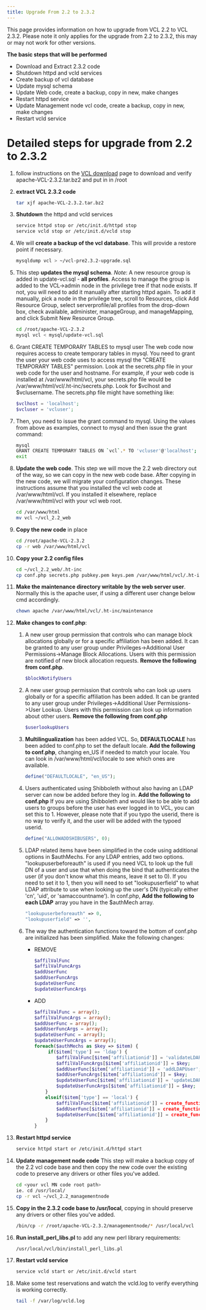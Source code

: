 ```yaml
---
title: Upgrade From 2.2 to 2.3.2
---
```


This page provides information on how to upgrade from VCL 2.2 to VCL 2.3.2. Please note it only applies for the upgrade from 2.2 to 2.3.2, 
this may or may not work for other versions.

**The basic steps that will be performed**

 - Download and Extract 2.3.2 code
 - Shutdown httpd and vcld services
 - Create backup of vcl database
 - Update mysql schema
 - Update Web code, create a backup, copy in new, make changes
 - Restart httpd service
 - Update Management node vcl code, create a backup, copy in new, make changes
 - Restart vcld service
 
# Detailed steps for upgrade from 2.2 to 2.3.2 #

1. follow instructions on the [VCL download](https://vcl.apache.org/downloads/download.cgi) 
page to download and verify apache-VCL-2.3.2.tar.bz2 and put in in /root
1. **extract VCL 2.3.2 code**
    
    ```bash
    tar xjf apache-VCL-2.3.2.tar.bz2
    ```

1. **Shutdown** the httpd and vcld services
           
    ```bash
    service httpd stop or /etc/init.d/httpd stop
    service vcld stop or /etc/init.d/vcld stop
    ```

1. We will **create a backup of the vcl database**. This will provide a restore point if necessary.

    ```bash
    mysqldump vcl > ~/vcl-pre2.3.2-upgrade.sql
    ```

1. This step **updates the mysql schema**. *Note*: A new resource group is added in update-vcl.sql - **all profiles**. 
Access to manage the group is added to the VCL->admin node in the privilege tree if that node exists. If not, you will 
need to add it manually after starting httpd again. To add it manually, pick a node in the privilege tree, scroll to 
Resources, click Add Resource Group, select serverprofile/all profiles from the drop-down box, check available, 
administer, manageGroup, and manageMapping, and click Submit New Resource Group.

    ```bash
    cd /root/apache-VCL-2.3.2
    mysql vcl < mysql/update-vcl.sql
    ```

1. Grant CREATE TEMPORARY TABLES to mysql user
The web code now requires access to create temporary tables in mysql. You need to grant the user your web code uses 
to access mysql the "CREATE TEMPORARY TABLES" permission. Look at the secrets.php file in your web code for the user 
and hostname. For example, if your web code is installed at /var/www/html/vcl, your secrets.php file would be 
/var/www/html/vcl/.ht-inc/secrets.php. Look for $vclhost and $vclusername. The secrets.php file might have something like:

    ```php
    $vclhost = 'localhost';
    $vcluser = 'vcluser';
    ```

1. Then, you need to issue the grant command to mysql. Using the values from above as examples, connect to mysql and then issue the grant command:

    ```bash
    mysql
    GRANT CREATE TEMPORARY TABLES ON `vcl`.* TO 'vcluser'@'localhost';
    exit
    ```

1. **Update the web code**. This step we will move the 2.2 web directory out of the way, so we can copy in the new 
web code base. After copying in the new code, we will migrate your configuration changes. These instructions assume 
that you installed the vcl web code at /var/www/html/vcl. If you installed it elsewhere, replace /var/www/html/vcl 
with your vcl web root.

    ```bash
    cd /var/www/html
    mv vcl ~/vcl_2.2_web
    ```

1. **Copy the new code** in place
	
    ```bash
    cd /root/apache-VCL-2.3.2
    cp -r web /var/www/html/vcl
    ```

1. **Copy your 2.2 config files**
	
    ```bash
    cd ~/vcl_2.2_web/.ht-inc
    cp conf.php secrets.php pubkey.pem keys.pem /var/www/html/vcl/.ht-inc
    ```

1. **Make the maintenance directory writable by the web server user**. Normally this is the apache user,  if using a 
different user change below cmd accordingly.
	
    ```bash
    chown apache /var/www/html/vcl/.ht-inc/maintenance
    ```

1. **Make changes to conf.php**:

    1. A new user group permission that controls who can manage block allocations globally or for a specific affiliation 
has been added. It can be granted to any user group under Privileges->Additional User Permissions->Manage Block Allocations. 
Users with this permission are notified of new block allocation requests. **Remove the following from conf.php**.
	
        ```php
        $blockNotifyUsers
        ```

    1. A new user group permission that controls who can look up users globally or for a specific affiliation has been 
added. It can be granted to any user group under Privileges->Additional User Permissions->User Lookup. Users with this 
permission can look up information about other users. **Remove the following from conf.php** 
	
        ```php
        $userlookupUsers
        ```

    1. **Multilingualization** has been added VCL. So, **DEFAULTLOCALE** has been added to conf.php to set the default 
locale. **Add the following to conf.php**, changing en_US if needed to match your locale. You can look in 
/var/www/html/vcl/locale to see which ones are available.
	
        ```php
        define("DEFAULTLOCALE", "en_US");
        ```

    1. Users authenticated using Shibboleth without also having an LDAP server can now be added before they log in. **Add 
the following to conf.php**  If you are using Shibboleth and would like to be able to add users to groups before the user 
has ever logged in to VCL, you can set this to 1. However, please note that if you typo the userid, there is no way to 
verify it, and the user will be added with the typoed userid.
	
        ```php
        define("ALLOWADDSHIBUSERS", 0);
        ```

    1. LDAP related items have been simplified in the code using additional options in $authMechs. For any LDAP entries, 
add two options. "lookupuserbeforeauth" is used if you need VCL to look up the full DN of a user and use that when doing 
the bind that authenticates the user (if you don't know what this means, leave it set to 0). If you need to set it to 1, 
then you will need to set "lookupuserfield" to what LDAP attribute to use when looking up the user's DN 
(typically either 'cn', 'uid', or 'samaccountname'). In conf.php, **Add the following to each LDAP** array you have in the $authMech array.
	
        ```php
        "lookupuserbeforeauth" => 0,
        "lookupuserfield" => '',
        ```

    1. The way the authentication functions toward the bottom of conf.php are initialized has been simplified. Make the following changes:

        * REMOVE

            ```php
            $affilValFunc
            $affilValFuncArgs 
            $addUserFunc
            $addUserFuncArgs
            $updateUserFunc
            $updateUserFuncArgs
            ```
 
        * ADD

            ```php
            $affilValFunc = array();
            $affilValFuncArgs = array();
            $addUserFunc = array();
            $addUserFuncArgs = array();
            $updateUserFunc = array();
            $updateUserFuncArgs = array();
            foreach($authMechs as $key => $item) {
                 if($item['type'] == 'ldap') {
                    $affilValFunc[$item['affiliationid']] = 'validateLDAPUser';
                    $affilValFuncArgs[$item['affiliationid']] = $key;
                    $addUserFunc[$item['affiliationid']] = 'addLDAPUser';
                    $addUserFuncArgs[$item['affiliationid']] = $key;
                    $updateUserFunc[$item['affiliationid']] = 'updateLDAPUser';
                    $updateUserFuncArgs[$item['affiliationid']] = $key;
                }
                elseif($item['type'] == 'local') {
                    $affilValFunc[$item['affiliationid']] = create_function('', 'return 0;');
                    $addUserFunc[$item['affiliationid']] = create_function('', 'return NULL;');
                    $updateUserFunc[$item['affiliationid']] = create_function('', 'return NULL;');
                }
            }
            ```

1. **Restart httpd service**

    ```bash
    service httpd start or /etc/init.d/httpd start
    ```

1. **Update management node code** This step will make a backup copy of the 2.2 vcl code base and then copy the new code 
over the existing code to preserve any drivers or other files you've added.
	
    ```bash
    cd <your vcl MN code root path>
    ie. cd /usr/local/
    cp -r vcl ~/vcl_2.2_managementnode
    ```

1. **Copy in the 2.3.2 code base to /usr/local**, copying in should preserve any drivers or other files you've added.
	
    ```bash
    /bin/cp -r /root/apache-VCL-2.3.2/managementnode/* /usr/local/vcl
    ```

1. **Run install_perl_libs.pl** to add any new perl library requirements:
	
    ```bash
    /usr/local/vcl/bin/install_perl_libs.pl
    ```

1. **Restart vcld service**
	
    ```bash
    service vcld start or /etc/init.d/vcld start
    ```

1. Make some test reservations and watch the vcld.log to verify everything is working correctly.

    ```bash
    tail -f /var/log/vcld.log
    ```
